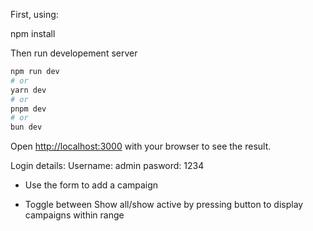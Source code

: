 First, using:

npm install

Then run developement server

```bash
npm run dev
# or
yarn dev
# or
pnpm dev
# or
bun dev
```

Open [http://localhost:3000](http://localhost:3000) with your browser to see the result.

Login details: 
Username: admin
pasword: 1234

- Use the form to add a campaign

- Toggle between Show all/show active by pressing button to display campaigns within range

